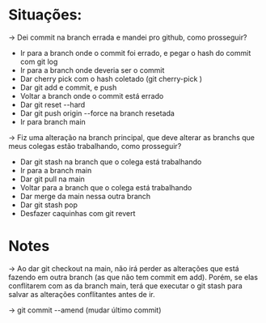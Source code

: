 # Situações:

-> Dei commit na branch errada e mandei pro github, como prosseguir?
   - Ir para a branch onde o commit foi errado, e pegar o hash do commit com git log
   - Ir para a branch onde deveria ser o commit
   - Dar cherry pick com o hash coletado (git cherry-pick <hash>)
   - Dar git add e commit, e push
   - Voltar a branch onde o commit está errado
   - Dar git reset --hard <hash>
   - Dar git push origin <branch-errada> --force na branch resetada
   - Ir para branch main

-> Fiz uma alteração na branch principal, que deve alterar as branchs que meus colegas estão trabalhando, como prosseguir?
   - Dar git stash na branch que o colega está trabalhando
   - Ir para a branch main
   - Dar git pull na main
   - Voltar para a branch que o colega está trabalhando
   - Dar merge da main nessa outra branch
   - Dar git stash pop
   - Desfazer caquinhas com git revert

# Notes

-> Ao dar git checkout na main, não irá perder as alterações que está fazendo em outra branch (as que não tem commit em add). Porém, se elas conflitarem com as da branch main, terá que executar o git stash para salvar as alterações conflitantes antes de ir.

-> git commit --amend (mudar último commit)